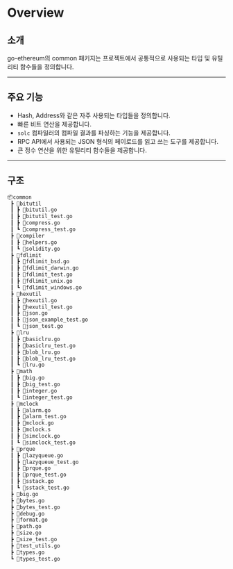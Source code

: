 # Overview

## 소개

go-ethereum의 common 패키지는 프로젝트에서 공통적으로 사용되는 타입 및 유틸리티 함수들을 정의합니다.

---

## 주요 기능

- Hash, Address와 같은 자주 사용되는 타입들을 정의합니다.
- 빠른 비트 연산을 제공합니다.
- `solc` 컴파일러의 컴파일 결과를 파싱하는 기능을 제공합니다.
- RPC API에서 사용되는 JSON 형식의 페이로드를 읽고 쓰는 도구를 제공합니다.
- 큰 정수 연산을 위한 유틸리티 함수들을 제공합니다.

---

## 구조

```bash
📦common
 ┣ 📂bitutil
 ┃ ┣ 📜bitutil.go
 ┃ ┣ 📜bitutil_test.go
 ┃ ┣ 📜compress.go
 ┃ ┗ 📜compress_test.go
 ┣ 📂compiler
 ┃ ┣ 📜helpers.go
 ┃ ┗ 📜solidity.go
 ┣ 📂fdlimit
 ┃ ┣ 📜fdlimit_bsd.go
 ┃ ┣ 📜fdlimit_darwin.go
 ┃ ┣ 📜fdlimit_test.go
 ┃ ┣ 📜fdlimit_unix.go
 ┃ ┗ 📜fdlimit_windows.go
 ┣ 📂hexutil
 ┃ ┣ 📜hexutil.go
 ┃ ┣ 📜hexutil_test.go
 ┃ ┣ 📜json.go
 ┃ ┣ 📜json_example_test.go
 ┃ ┗ 📜json_test.go
 ┣ 📂lru
 ┃ ┣ 📜basiclru.go
 ┃ ┣ 📜basiclru_test.go
 ┃ ┣ 📜blob_lru.go
 ┃ ┣ 📜blob_lru_test.go
 ┃ ┗ 📜lru.go
 ┣ 📂math
 ┃ ┣ 📜big.go
 ┃ ┣ 📜big_test.go
 ┃ ┣ 📜integer.go
 ┃ ┗ 📜integer_test.go
 ┣ 📂mclock
 ┃ ┣ 📜alarm.go
 ┃ ┣ 📜alarm_test.go
 ┃ ┣ 📜mclock.go
 ┃ ┣ 📜mclock.s
 ┃ ┣ 📜simclock.go
 ┃ ┗ 📜simclock_test.go
 ┣ 📂prque
 ┃ ┣ 📜lazyqueue.go
 ┃ ┣ 📜lazyqueue_test.go
 ┃ ┣ 📜prque.go
 ┃ ┣ 📜prque_test.go
 ┃ ┣ 📜sstack.go
 ┃ ┗ 📜sstack_test.go
 ┣ 📜big.go
 ┣ 📜bytes.go
 ┣ 📜bytes_test.go
 ┣ 📜debug.go
 ┣ 📜format.go
 ┣ 📜path.go
 ┣ 📜size.go
 ┣ 📜size_test.go
 ┣ 📜test_utils.go
 ┣ 📜types.go
 ┗ 📜types_test.go
```
